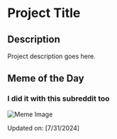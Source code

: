 # Project Title

## Description

Project description goes here.

## Meme of the Day

### I did it with this subreddit too
![Meme Image](https://i.redd.it/wjjm5ugqvmfd1.png)

Updated on: [7/31/2024]